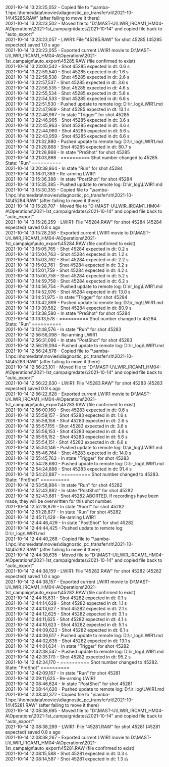 2021-10-14 13:23:25,052 - Copied file to "\\samba-1.hpc.l\home\data\movies\diagnostic_pc_transfer\rit\2021-10-14\45285.RAW" (after failing to move it there)\
2021-10-14 13:23:23,502 - Moved file to "D:\MAST-U\LWIR_IRCAM1_HM04-A\Operations\2021-1st_campaign\dates\2021-10-14" and copied file back to "auto_export"\
2021-10-14 13:23:23,057 - LWIR1: File "45285.RAW" for shot 45285 (45285 expected) saved 1.0 s ago\
2021-10-14 13:23:23,055 - Exported current LWIR1 movie to D:\MAST-U\LWIR_IRCAM1_HM04-A\Operations\2021-1st_campaign\auto_export\45285.RAW (file confirmed to exist)\
2021-10-14 13:23:00,542 - Shot 45285 expected in dt: 0.6 s\
2021-10-14 13:22:59,540 - Shot 45285 expected in dt: 1.6 s\
2021-10-14 13:22:58,538 - Shot 45285 expected in dt: 2.6 s\
2021-10-14 13:22:57,537 - Shot 45285 expected in dt: 3.6 s\
2021-10-14 13:22:56,535 - Shot 45285 expected in dt: 4.6 s\
2021-10-14 13:22:55,534 - Shot 45285 expected in dt: 5.6 s\
2021-10-14 13:22:54,533 - Shot 45285 expected in dt: 6.6 s\
2021-10-14 13:22:51,530 - Pushed update to remote log: D:\ir_log\LWIR1.md\
2021-10-14 13:22:47,969 - Shot 45285 expected in dt: 13.1 s\
2021-10-14 13:22:46,967 - In state "Trigger" for shot 45285\
2021-10-14 13:22:46,965 - Shot 45285 expected in dt: 3.6 s\
2021-10-14 13:22:45,963 - Shot 45285 expected in dt: 4.6 s\
2021-10-14 13:22:44,960 - Shot 45285 expected in dt: 5.6 s\
2021-10-14 13:22:43,959 - Shot 45285 expected in dt: 6.6 s\
2021-10-14 13:21:32,880 - Pushed update to remote log: D:\ir_log\LWIR1.md\
2021-10-14 13:21:29,868 - Shot 45285 expected in dt: 80.7 s\
2021-10-14 13:21:28,868 - In state "PreShot" for shot 45285\
2021-10-14 13:21:03,866 - ========== Shot number changed to 45285. State: "Run" ==========\
2021-10-14 13:20:38,864 - In state "Run" for shot 45284\
2021-10-14 13:16:01,389 - Re-arming LWIR1\
2021-10-14 13:15:36,388 - In state "PostShot" for shot 45284\
2021-10-14 13:15:35,385 - Pushed update to remote log: D:\ir_log\LWIR1.md\
2021-10-14 13:15:30,355 - Copied file to "\\samba-1.hpc.l\home\data\movies\diagnostic_pc_transfer\rit\2021-10-14\45284.RAW" (after failing to move it there)\
2021-10-14 13:15:28,707 - Moved file to "D:\MAST-U\LWIR_IRCAM1_HM04-A\Operations\2021-1st_campaign\dates\2021-10-14" and copied file back to "auto_export"\
2021-10-14 13:15:28,259 - LWIR1: File "45284.RAW" for shot 45284 (45284 expected) saved 0.8 s ago\
2021-10-14 13:15:28,258 - Exported current LWIR1 movie to D:\MAST-U\LWIR_IRCAM1_HM04-A\Operations\2021-1st_campaign\auto_export\45284.RAW (file confirmed to exist)\
2021-10-14 13:15:05,765 - Shot 45284 expected in dt: 0.2 s\
2021-10-14 13:15:04,763 - Shot 45284 expected in dt: 1.2 s\
2021-10-14 13:15:03,762 - Shot 45284 expected in dt: 2.2 s\
2021-10-14 13:15:02,761 - Shot 45284 expected in dt: 3.2 s\
2021-10-14 13:15:01,759 - Shot 45284 expected in dt: 4.2 s\
2021-10-14 13:15:00,758 - Shot 45284 expected in dt: 5.2 s\
2021-10-14 13:14:59,758 - Shot 45284 expected in dt: 6.2 s\
2021-10-14 13:14:56,754 - Pushed update to remote log: D:\ir_log\LWIR1.md\
2021-10-14 13:14:52,976 - Shot 45284 expected in dt: 13.0 s\
2021-10-14 13:14:51,975 - In state "Trigger" for shot 45284\
2021-10-14 13:13:42,899 - Pushed update to remote log: D:\ir_log\LWIR1.md\
2021-10-14 13:13:39,582 - Shot 45284 expected in dt: 80.9 s\
2021-10-14 13:13:38,580 - In state "PreShot" for shot 45284\
2021-10-14 13:13:13,578 - ========== Shot number changed to 45284. State: "Run" ==========\
2021-10-14 13:12:48,576 - In state "Run" for shot 45283\
2021-10-14 12:56:56,098 - Re-arming LWIR1\
2021-10-14 12:56:31,096 - In state "PostShot" for shot 45283\
2021-10-14 12:56:29,094 - Pushed update to remote log: D:\ir_log\LWIR1.md\
2021-10-14 12:56:24,578 - Copied file to "\\samba-1.hpc.l\home\data\movies\diagnostic_pc_transfer\rit\2021-10-14\45283.RAW" (after failing to move it there)\
2021-10-14 12:56:23,101 - Moved file to "D:\MAST-U\LWIR_IRCAM1_HM04-A\Operations\2021-1st_campaign\dates\2021-10-14" and copied file back to "auto_export"\
2021-10-14 12:56:22,630 - LWIR1: File "45283.RAW" for shot 45283 (45283 expected) saved 0.9 s ago\
2021-10-14 12:56:22,628 - Exported current LWIR1 movie to D:\MAST-U\LWIR_IRCAM1_HM04-A\Operations\2021-1st_campaign\auto_export\45283.RAW (file confirmed to exist)\
2021-10-14 12:56:00,160 - Shot 45283 expected in dt: 0.6 s\
2021-10-14 12:55:59,157 - Shot 45283 expected in dt: 1.6 s\
2021-10-14 12:55:58,156 - Shot 45283 expected in dt: 2.6 s\
2021-10-14 12:55:57,155 - Shot 45283 expected in dt: 3.6 s\
2021-10-14 12:55:56,153 - Shot 45283 expected in dt: 4.6 s\
2021-10-14 12:55:55,152 - Shot 45283 expected in dt: 5.6 s\
2021-10-14 12:55:54,151 - Shot 45283 expected in dt: 6.6 s\
2021-10-14 12:55:50,146 - Pushed update to remote log: D:\ir_log\LWIR1.md\
2021-10-14 12:55:46,764 - Shot 45283 expected in dt: 14.0 s\
2021-10-14 12:55:45,763 - In state "Trigger" for shot 45283\
2021-10-14 12:54:28,680 - Pushed update to remote log: D:\ir_log\LWIR1.md\
2021-10-14 12:54:24,888 - Shot 45283 expected in dt: 91.4 s\
2021-10-14 12:54:23,887 - ========== Shot number changed to 45283. State: "PreShot" ==========\
2021-10-14 12:53:58,884 - In state "Run" for shot 45282\
2021-10-14 12:52:43,882 - In state "PostShot" for shot 45282\
2021-10-14 12:52:43,881 - Shot 45282 ABORTED. If recordings have been made, they will be overwritten for this shot number.\
2021-10-14 12:52:18,879 - In state "Abort" for shot 45282\
2021-10-14 12:51:28,877 - In state "Run" for shot 45282\
2021-10-14 12:45:11,429 - Re-arming LWIR1\
2021-10-14 12:44:46,429 - In state "PostShot" for shot 45282\
2021-10-14 12:44:44,425 - Pushed update to remote log: D:\ir_log\LWIR1.md\
2021-10-14 12:44:40,268 - Copied file to "\\samba-1.hpc.l\home\data\movies\diagnostic_pc_transfer\rit\2021-10-14\45282.RAW" (after failing to move it there)\
2021-10-14 12:44:38,635 - Moved file to "D:\MAST-U\LWIR_IRCAM1_HM04-A\Operations\2021-1st_campaign\dates\2021-10-14" and copied file back to "auto_export"\
2021-10-14 12:44:38,159 - LWIR1: File "45282.RAW" for shot 45282 (45282 expected) saved 1.0 s ago\
2021-10-14 12:44:38,157 - Exported current LWIR1 movie to D:\MAST-U\LWIR_IRCAM1_HM04-A\Operations\2021-1st_campaign\auto_export\45282.RAW (file confirmed to exist)\
2021-10-14 12:44:15,631 - Shot 45282 expected in dt: 0.1 s\
2021-10-14 12:44:14,629 - Shot 45282 expected in dt: 1.1 s\
2021-10-14 12:44:13,627 - Shot 45282 expected in dt: 2.1 s\
2021-10-14 12:44:12,625 - Shot 45282 expected in dt: 3.1 s\
2021-10-14 12:44:11,625 - Shot 45282 expected in dt: 4.1 s\
2021-10-14 12:44:10,623 - Shot 45282 expected in dt: 5.1 s\
2021-10-14 12:44:09,623 - Shot 45282 expected in dt: 6.1 s\
2021-10-14 12:44:06,617 - Pushed update to remote log: D:\ir_log\LWIR1.md\
2021-10-14 12:44:02,635 - Shot 45282 expected in dt: 13.1 s\
2021-10-14 12:44:01,634 - In state "Trigger" for shot 45282\
2021-10-14 12:42:38,547 - Pushed update to remote log: D:\ir_log\LWIR1.md\
2021-10-14 12:42:35,170 - Shot 45282 expected in dt: 95.2 s\
2021-10-14 12:42:34,170 - ========== Shot number changed to 45282. State: "PreShot" ==========\
2021-10-14 12:42:09,167 - In state "Run" for shot 45281\
2021-10-14 12:09:11,625 - Re-arming LWIR1\
2021-10-14 12:08:46,624 - In state "PostShot" for shot 45281\
2021-10-14 12:08:44,620 - Pushed update to remote log: D:\ir_log\LWIR1.md\
2021-10-14 12:08:40,372 - Copied file to "\\samba-1.hpc.l\home\data\movies\diagnostic_pc_transfer\rit\2021-10-14\45281.RAW" (after failing to move it there)\
2021-10-14 12:08:38,695 - Moved file to "D:\MAST-U\LWIR_IRCAM1_HM04-A\Operations\2021-1st_campaign\dates\2021-10-14" and copied file back to "auto_export"\
2021-10-14 12:08:38,269 - LWIR1: File "45281.RAW" for shot 45281 (45281 expected) saved 0.8 s ago\
2021-10-14 12:08:38,267 - Exported current LWIR1 movie to D:\MAST-U\LWIR_IRCAM1_HM04-A\Operations\2021-1st_campaign\auto_export\45281.RAW (file confirmed to exist)\
2021-10-14 12:08:15,588 - Shot 45281 expected in dt: 0.3 s\
2021-10-14 12:08:14,587 - Shot 45281 expected in dt: 1.3 s\
